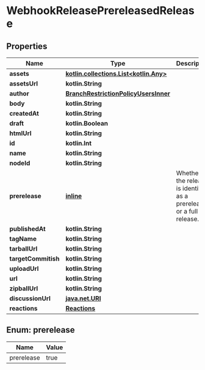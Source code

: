 
# WebhookReleasePrereleasedRelease

## Properties
Name | Type | Description | Notes
------------ | ------------- | ------------- | -------------
**assets** | [**kotlin.collections.List&lt;kotlin.Any&gt;**](kotlin.Any.md) |  | 
**assetsUrl** | **kotlin.String** |  | 
**author** | [**BranchRestrictionPolicyUsersInner**](BranchRestrictionPolicyUsersInner.md) |  | 
**body** | **kotlin.String** |  | 
**createdAt** | **kotlin.String** |  | 
**draft** | **kotlin.Boolean** |  | 
**htmlUrl** | **kotlin.String** |  | 
**id** | **kotlin.Int** |  | 
**name** | **kotlin.String** |  | 
**nodeId** | **kotlin.String** |  | 
**prerelease** | [**inline**](#Prerelease) | Whether the release is identified as a prerelease or a full release. | 
**publishedAt** | **kotlin.String** |  | 
**tagName** | **kotlin.String** |  | 
**tarballUrl** | **kotlin.String** |  | 
**targetCommitish** | **kotlin.String** |  | 
**uploadUrl** | **kotlin.String** |  | 
**url** | **kotlin.String** |  | 
**zipballUrl** | **kotlin.String** |  | 
**discussionUrl** | [**java.net.URI**](java.net.URI.md) |  |  [optional]
**reactions** | [**Reactions**](Reactions.md) |  |  [optional]


<a id="Prerelease"></a>
## Enum: prerelease
Name | Value
---- | -----
prerelease | true



